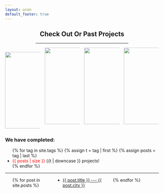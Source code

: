 ```yaml
---
layout: ucon
default_footer: true
---
```


<div style="padding: 0 100 0 100;">
  <h2 style="text-align: center;">Check Out Or Past Projects</h2>
  <hr>
</div>

<div class="past_projects">

<div style="align: right;">
  <div style="column-count: 4; padding: 0 0 0 0">

   <a href="{{ site.url }}/assets/images/Unsorted/20181210_161556.jpg"><img src="{{ site.url }}/assets/images/Unsorted/20181210_161556.jpg" alt="" height="250px" width="250px"/></a>

   <a href="{{ site.url }}/assets/images/Unsorted/20190314_142645.jpg"><img src="{{ site.url }}/assets/images/Unsorted/20190314_142645.jpg" alt="" height="250px" width="250px"/></a>

   <a href="{{ site.url }}/assets/projects/Mayfield-08-19/IMG_20190807_095918.jpg"><img src="{{ site.url }}/assets/projects/Mayfield-08-19/IMG_20190807_095918.jpg" alt="" height="250px" width="250px"/></a>

   <a href="{{ site.url }}/assets/projects/Mayfield-08-19/mayfield_007_19_08.jpg"><img src="{{ site.url }}/assets/projects/Mayfield-08-19/mayfield_007_19_08.jpg" alt="" height="250px" width="250px"/></a>

  </div>
</div>

  <h3>We have completed:</h3>
  <ul class="tags">
    {% for tag in site.tags %}
      {% assign t = tag | first %}
      {% assign posts = tag | last %}
      <li><span style="color: #ff0000;">{{ posts | size }}</span> {{t | downcase }} projects!</li>
    {% endfor %}
  </ul>

  <hr>

  <ul style="column-count: 3;">
    {% for post in site.posts %}
      <li>
        <a href="{{ post.url }}">{{ post.title }} --- {{ post.city }}</a>
      </li>
    {% endfor %}
  </ul>

</div>
